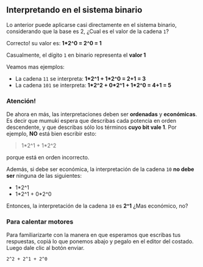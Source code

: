 ## Interpretando en el sistema binario

Lo anterior puede aplicarse casi directamente en el sistema binario, considerando que la base es 2, ¿Cual es el valor de la cadena `1`? 

Correcto! su valor es: **1\*2^0 = 2^0 = 1**

Casualmente, el dígito `1` en binario representa el **valor 1**

Veamos mas ejemplos:

* La cadena `11` se interpreta: **1\*2^1 + 1\*2^0 = 2+1 = 3**
* La cadena `101` se interpreta: **1\*2^2 + 0\*2^1 + 1\*2^0 = 4+1 = 5**

### Atención! 
De ahora en más, las interpretaciones deben ser **ordenadas** y **económicas**. Es decir que mumuki espera que describas cada potencia en orden descendente, y que describas sólo los términos **cuyo bit vale 1**. Por ejemplo, **NO** está bien escribir esto:

> 1\*2^1 + 1\*2^2

porque está en orden incorrecto.

Además, si debe ser económica, la interpretación de la cadena `10` **no debe ser** ninguna de las siguientes:
* 1*2^1
* 1\*2^1 + 0\*2^0

Entonces, la interpretación de la cadena `10` es **2^1** ¿Mas económico, no?

### Para calentar motores


Para familiarizarte con la manera en que esperamos que escribas tus respuestas, copiá lo que ponemos abajo y pegalo en el editor del costado. Luego dale clic al botón enviar.

```
2^2 + 2^1 + 2^0
```
